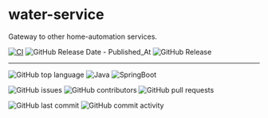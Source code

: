 # water-service

Gateway to other home-automation services. 

[![CI](https://github.com/smart-home-automation-system/water-service/actions/workflows/CI.yml/badge.svg)](https://github.com/smart-home-automation-system/water-service/actions/workflows/CI.yml)
![GitHub Release Date - Published_At](https://img.shields.io/github/release-date/smart-home-automation-system/water-service?style=plastic)
![GitHub Release](https://img.shields.io/github/v/release/smart-home-automation-system/water-service?style=plastic)

---

![GitHub top language](https://img.shields.io/github/languages/top/smart-home-automation-system/water-service?style=plastic)
![Java](https://img.shields.io/badge/java-21-yellow?style=plastic)
![SpringBoot](https://img.shields.io/badge/SpringBoot-3.5.0-blue?style=plastic)

![GitHub issues](https://img.shields.io/github/issues/smart-home-automation-system/water-service?style=plastic)
![GitHub contributors](https://img.shields.io/github/contributors/smart-home-automation-system/water-service?style=plastic)
![GitHub pull requests](https://img.shields.io/github/issues-pr-raw/smart-home-automation-system/water-service?style=plastic)

![GitHub last commit](https://img.shields.io/github/last-commit/smart-home-automation-system/water-service?style=plastic)
![GitHub commit activity](https://img.shields.io/github/commit-activity/m/smart-home-automation-system/water-service?style=plastic)